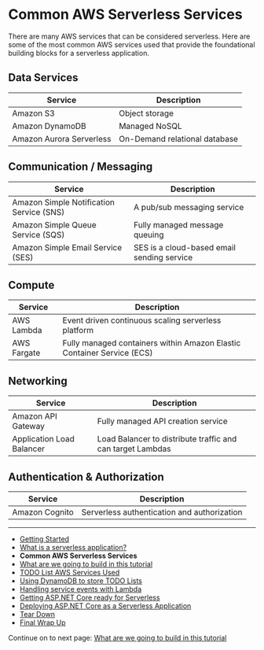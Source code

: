# Common AWS Serverless Services

There are many AWS services that can be considered serverless. Here are some of the most 
common AWS services used that provide the foundational building blocks for a serverless application.

## Data Services

|Service|Description|
|----|---|
| Amazon S3 | Object storage |
| Amazon DynamoDB | Managed NoSQL |
| Amazon Aurora Serverless | On-Demand relational database |

## Communication / Messaging
|Service|Description|
|---|---|
| Amazon Simple Notification Service (SNS) |A pub/sub messaging service|
| Amazon Simple Queue Service (SQS) |Fully managed message queuing|
| Amazon Simple Email Service (SES) |SES is a cloud-based email sending service|

## Compute
|Service|Description|
|-|-|
| AWS Lambda | Event driven continuous scaling serverless platform |
| AWS Fargate | Fully managed containers within Amazon Elastic Container Service (ECS) |

## Networking
|Service|Description|
|-|-|
| Amazon API Gateway | Fully managed API creation service |
| Application Load Balancer | Load Balancer to distribute traffic and can target Lambdas |

## Authentication & Authorization
|Service|Description|
|-|-|
| Amazon Cognito | Serverless authentication and authorization |

<!-- Generated Navigation -->
---

* [Getting Started](./GettingStarted.md)
* [What is a serverless application?](./WhatIsServerless.md)
* **Common AWS Serverless Services**
* [What are we going to build in this tutorial](./WhatAreWeBuilding.md)
* [TODO List AWS Services Used](./TODOListServices.md)
* [Using DynamoDB to store TODO Lists](./DynamoDBModule/WhatIsDynamoDB.md)
* [Handling service events with Lambda](./StreamProcessing/ServiceEvents.md)
* [Getting ASP.NET Core ready for Serverless](./ASP.NETCoreFrontend/TheFrontend.md)
* [Deploying ASP.NET Core as a Serverless Application](./DeployingFrontend/DeployingFrontend.md)
* [Tear Down](./TearDown.md)
* [Final Wrap Up](./FinalWrapup.md)

Continue on to next page: [What are we going to build in this tutorial](./WhatAreWeBuilding.md)

